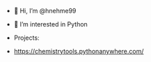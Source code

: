 - 👋 Hi, I’m @hnehme99
- 👀 I’m interested in Python

- Projects:
- https://chemistrytools.pythonanywhere.com/
<!---
hnehme99/hnehme99 is a ✨ special ✨ repository because its `README.md` (this file) appears on your GitHub profile.
You can click the Preview link to take a look at your changes.
--->
